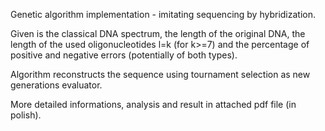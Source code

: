 Genetic algorithm implementation - imitating sequencing by hybridization.


Given is the classical DNA spectrum, the length of the original DNA, the length of the used oligonucleotides l=k (for k>=7) and the percentage of positive and negative errors (potentially of both types).


Algorithm reconstructs the sequence using tournament selection as new generations evaluator.


More detailed informations, analysis and result in attached pdf file (in polish).
